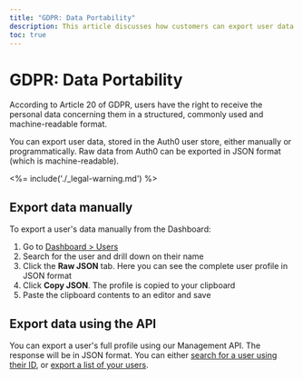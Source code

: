```yaml
---
title: "GDPR: Data Portability"
description: This article discusses how customers can export user data in order to comply with data portability GDPR requirements
toc: true
---
```

# GDPR: Data Portability

According to Article 20 of GDPR, users have the right to receive the personal data concerning them in a structured, commonly used and machine-readable format.

You can export user data, stored in the Auth0 user store, either manually or programmatically. Raw data from Auth0 can be exported in JSON format (which is machine-readable).

<%= include('./_legal-warning.md') %>

## Export data manually

To export a user's data manually from the Dashboard:

1. Go to [Dashboard > Users](${manage_url}/#/users)
1. Search for the user and drill down on their name
1. Click the **Raw JSON** tab. Here you can see the complete user profile in JSON format
1. Click **Copy JSON**. The profile is copied to your clipboard
1. Paste the clipboard contents to an editor and save

## Export data using the API

You can export a user's full profile using our Management API. The response will be in JSON format. You can either [search for a user using their ID](/users/search/best-practices#users-by-id), or [export a list of your users](/users/search/best-practices#user-export).
